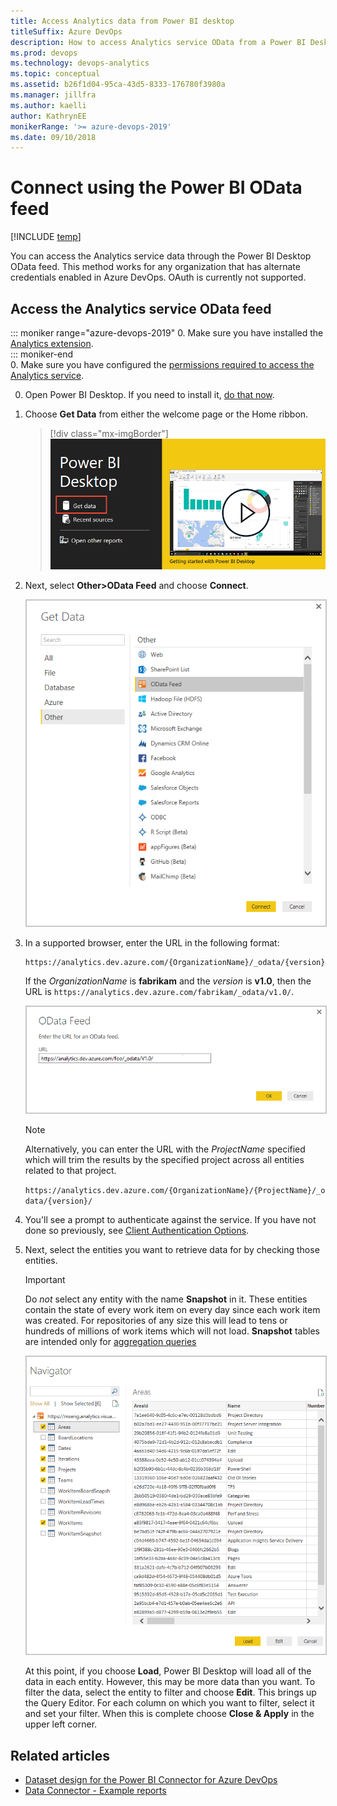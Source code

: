 ```yaml
---
title: Access Analytics data from Power BI desktop
titleSuffix: Azure DevOps
description: How to access Analytics service OData from a Power BI Desktop OData feed for Azure DevOps  
ms.prod: devops
ms.technology: devops-analytics
ms.topic: conceptual
ms.assetid: b26f1d04-95ca-43d5-8333-176780f3980a  
ms.manager: jillfra
ms.author: kaelli
author: KathrynEE
monikerRange: '>= azure-devops-2019'
ms.date: 09/10/2018
---
```


# Connect using the Power BI OData feed

[!INCLUDE [temp](../_shared/version-azure-devops.md)] 

You can access the Analytics service data through the Power BI Desktop OData feed. This method works for any organization that has alternate credentials enabled in Azure DevOps. OAuth is currently not supported. 

## Access the Analytics service OData feed

::: moniker range="azure-devops-2019"
0. Make sure you have installed the [Analytics extension](../dashboards/analytics-extension.md).  
::: moniker-end  
0. Make sure you have configured the [permissions required to access the Analytics service](analytics-security.md).  

0. Open Power BI Desktop. If you need to install it, [do that now](https://powerbi.microsoft.com/desktop).  

0. Choose **Get Data** from either the welcome page or the Home ribbon.  

	> [!div class="mx-imgBorder"] 
	> ![Power BI desktop splash screen, Get data button](_img/data-connector/get-data-splash-screen.png) 

5. Next, select **Other>OData Feed** and choose **Connect**.  

	<img src="_img/pbi2.png" alt="Select OData Feed" style="border: 1px solid #C3C3C3;" />  

6.	In a supported browser, enter the URL in the following format:  

	```OData
	https://analytics.dev.azure.com/{OrganizationName}/_odata/{version}/
	```  

	If the *OrganizationName* is **fabrikam** and the *version* is **v1.0**, then the URL is `https://analytics.dev.azure.com/fabrikam/_odata/v1.0/`.

	<img src="_img/pbi3.png" alt="Select OData Feed" style="border: 1px solid #C3C3C3;" />   

	> [!NOTE]  
	>Alternatively, you can enter the URL with the *ProjectName* specified which will trim the results by the specified project across all entities related to that project. 
	>
	>`https://analytics.dev.azure.com/{OrganizationName}/{ProjectName}/_odata/{version}/` 

7. You'll see a prompt to authenticate against the service. If you have not done so previously, see [Client Authentication Options](client-authentication-options.md).  

8. Next, select the entities you want to retrieve data for by checking those entities.

	> [!IMPORTANT]  
	>Do *not* select any entity with the name **Snapshot** in it. These entities contain the state of every work item on every day since each work item was created. For repositories of any size this will lead to tens or hundreds of millions of work items which will not load. **Snapshot** tables are intended only for [aggregation queries](../extend-analytics/odata-query-guidelines.md)

	<img src="_img/pbi4.png" alt="Select the entities of data to retrieve" style="border: 1px solid #C3C3C3;" /> 

	At this point, if you choose **Load**, Power BI Desktop will load all of the data in each entity. However, this may be more data than you want. To filter the data, select the entity to filter and choose **Edit**. This brings up the Query Editor. For each column on which you want to filter, select it and set your filter. When this is complete choose **Close & Apply** in the upper left corner.  

## Related articles

- [Dataset design for the Power BI Connector for Azure DevOps](data-connector-dataset.md)
- [Data Connector - Example reports](data-connector-examples.md)